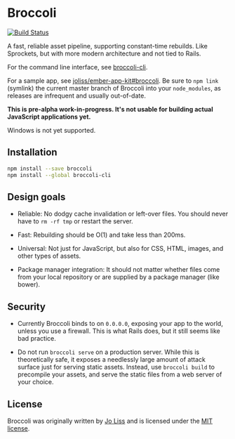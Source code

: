 # Broccoli

[![Build Status](https://travis-ci.org/joliss/broccoli.png?branch=master)](https://travis-ci.org/joliss/broccoli)

A fast, reliable asset pipeline, supporting constant-time rebuilds. Like
Sprockets, but with more modern architecture and not tied to Rails.

For the command line interface, see [broccoli-cli](https://github.com/joliss/broccoli-cli).

For a sample app, see [joliss/ember-app-kit#broccoli](https://github.com/joliss/ember-app-kit/tree/broccoli).
Be sure to `npm link` (symlink) the current master branch of Broccoli into
your `node_modules`, as releases are infrequent and usually out-of-date.

**This is pre-alpha work-in-progress. It's not usable for building actual JavaScript applications yet.**

Windows is not yet supported.

## Installation

```bash
npm install --save broccoli
npm install --global broccoli-cli
```

## Design goals

* Reliable: No dodgy cache invalidation or left-over files. You should never
  have to `rm -rf tmp` or restart the server.

* Fast: Rebuilding should be O(1) and take less than 200ms.

* Universal: Not just for JavaScript, but also for CSS, HTML, images, and
  other types of assets.

* Package manager integration: It should not matter whether files come from
  your local repository or are supplied by a package manager (like bower).

## Security

* Currently Broccoli binds to on `0.0.0.0`, exposing your app to the world,
  unless you use a firewall. This is what Rails does, but it still seems like
  bad practice.

* Do not run `broccoli serve` on a production server. While this is
  theoretically safe, it exposes a needlessly large amount of attack surface
  just for serving static assets. Instead, use `broccoli build` to precompile
  your assets, and serve the static files from a web server of your choice.

## License

Broccoli was originally written by [Jo Liss](http://www.solitr.com/) and is
licensed under the [MIT license](LICENSE.md).
